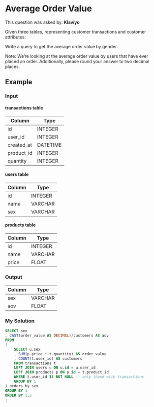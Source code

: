 # Average Order Value

This question was asked by: **Klaviyo**

Given three tables, representing customer transactions and customer attributes:

Write a query to get the average order value by gender.

Note: We’re looking at the average order value by users that have ever placed an order. Additionally, please round your answer to two decimal places.

## Example

### Input

#### transactions table

|Column|Type|
|------|----|
|id|INTEGER|
|user_id|INTEGER|
|created_at|DATETIME|
|product_id|INTEGER|
|quantity|INTEGER|

#### users table

|Column|Type|
|------|----|
|id|INTEGER|
|name|VARCHAR|
|sex|VARCHAR|

#### products table

|Column|Type|
|------|----|
|id|INTEGER|
|name|VARCHAR|
|price|FLOAT|

### Output

|Column|Type|
|------|----|
|sex|VARCHAR|
|aov|FLOAT|

### My Solution

```sql
SELECT sex
, CAST(order_value AS DECIMAL)/customers AS aov
FROM
(
    SELECT u.sex
    , SUM(p.price * t.quantity) AS order_value
    , COUNT(t.user_id) AS customers
    FROM transactions t
    LEFT JOIN users u ON u.id = u.user_id
    LEFT JOIN products p ON p.id = t.product_id
    WHERE t.user_id IS NOT NULL -- only those with transactions
    GROUP BY 1
) orders_by_sex
GROUP BY 1
ORDER BY 1,2
;
```
